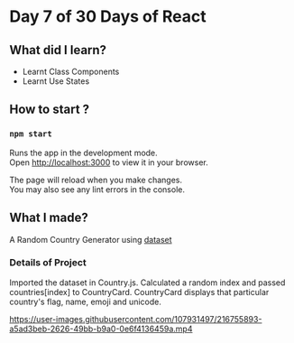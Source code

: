 # Day 7 of 30 Days of React

## What did I learn?

- Learnt Class Components 
- Learnt Use States

## How to start ?
### `npm start`

Runs the app in the development mode.\
Open [http://localhost:3000](http://localhost:3000) to view it in your browser.

The page will reload when you make changes.\
You may also see any lint errors in the console.

## What I made?

A Random Country Generator using [dataset](https://cdn.jsdelivr.net/npm/country-flag-emoji-json@2.0.0/dist/index.json)

### Details of Project


Imported the dataset in Country.js. Calculated a random index and passed countries[index] to CountryCard. CountryCard displays that particular country's flag, name, emoji and unicode.



https://user-images.githubusercontent.com/107931497/216755893-a5ad3beb-2626-49bb-b9a0-0e6f4136459a.mp4

